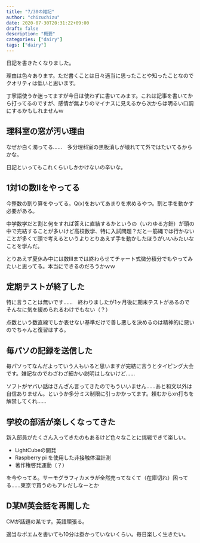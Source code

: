 ```yaml
---
title: "7/30の雑記"
author: "chizuchizu"
date: 2020-07-30T20:31:22+09:00
draft: false
description: "概要"
categories: ["dairy"]
tags: ["dairy"]
---
```






日記を書きたくなりました。

理由は色々あります。ただ書くことは日々適当に思ったことや知ったことなのでクオリティは低いと思います。

丁寧語使うか迷ってますが今日は使わずに書いてみます。これは記事を書いてから打ってるのですが、感情が無よりのマイナスに見えるから次からは明るい口調にするかもしれませんｗ



## 理科室の窓が汚い理由

なぜか白く濁ってる……　多分理科室の黒板消しが壊れてて外ではたいてるからかな。

日記といってもこれくらいしかかけないの辛いな。

## 1対1の数Ⅱをやってる

今整数の割り算をやってる。Q(x)をおいてあまりを求めるやつ。割と手を動かす必要がある。

中学数学だと割と何をすれば答えに直結するかというの（いわゆる方針）が頭の中で完結することが多いけど高校数学、特に入試問題？だと一筋縄では行かないことが多くて頭で考えるというよりとりあえず手を動かしたほうがいいみたいなことを学んだ。

とりあえず夏休み中には数Ⅲまでは終わらせてチャート式微分積分でもやってみたいと思ってる。本当にできるのだろうかｗｗ

## 定期テストが終了した

特に言うことは無いです……　終わりましたが1ヶ月後に期末テストがあるのでそんなに気を緩められるわけでもない（？）

点数という数直線でしか表せない基準だけで善し悪しを決めるのは精神的に悪いのでちゃんと復習はする。

## 毎パソの記録を送信した

毎パソってなんだよっていう人もいると思いますが完結に言うとタイピング大会です。雑記なのでわざわざ細かい説明はしないけど……

ソフトがヤバい話はさんざん言ってきたのでもういいません……あと和文以外は自信ありません。というか多分ミス制限に引っかかってます。頼むからxn打ちを解禁してくれ……

## 学校の部活が楽しくなってきた

新入部員がたくさん入ってきたのもあるけど色々なことに挑戦できて楽しい。

- LightCubeの開発
- Raspberry pi を使用した非接触体温計測
- 著作権啓発運動（？）

を今やってる。サーモグラフィカメラが全然売ってなくて（在庫切れ）困ってる……東京で買うのもアレだしなーとか

## D某M英会話を再開した

CMが話題の某です。英語頑張る。



適当なポエムを書いても10分は掛かっていないくらい。毎日楽しく生きたい。